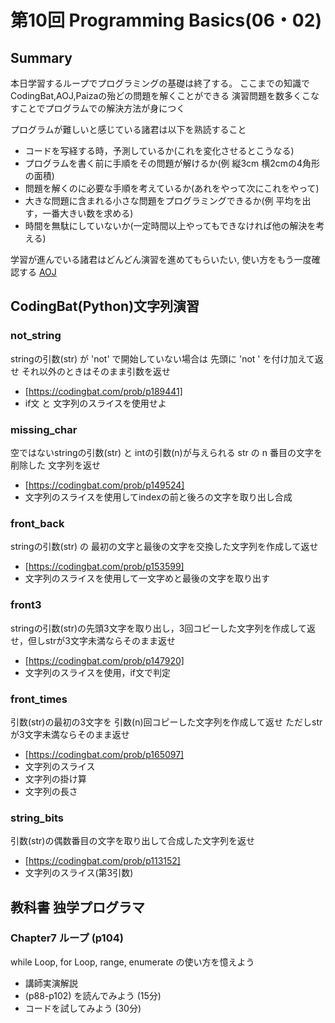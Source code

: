 # 第10回 Programming Basics(06・02)

## Summary

本日学習するループでプログラミングの基礎は終了する。
ここまでの知識でCodingBat,AOJ,Paizaの殆どの問題を解くことができる
演習問題を数多くこなすことでプログラムでの解決方法が身につく

プログラムが難しいと感じている諸君は以下を熟読すること

- コードを写経する時，予測しているか(これを変化させるとこうなる)
- プログラムを書く前に手順をその問題が解けるか(例 縦3cm 横2cmの4角形の面積)
- 問題を解くのに必要な手順を考えているか(あれをやって次にこれをやって)
- 大きな問題に含まれる小さな問題をプログラミングできるか(例 平均を出す，一番大きい数を求める)
- 時間を無駄にしていないか(一定時間以上やってもできなければ他の解決を考える)

学習が進んでいる諸君はどんどん演習を進めてもらいたい, 使い方をもう一度確認する
[AOJ](https://github.com/omas-public/AOJ2)

## CodingBat(Python)文字列演習

### not_string

stringの引数(str) が 'not' で開始していない場合は
先頭に 'not ' を付け加えて返せ
それ以外のときはそのまま引数を返せ

- [https://codingbat.com/prob/p189441]
- if文 と 文字列のスライスを使用せよ

### missing_char

空ではないstringの引数(str) と intの引数(n)が与えられる
str の n 番目の文字を削除した 文字列を返せ
- [https://codingbat.com/prob/p149524]
- 文字列のスライスを使用してindexの前と後ろの文字を取り出し合成

### front_back

stringの引数(str) の 最初の文字と最後の文字を交換した文字列を作成して返せ

- [https://codingbat.com/prob/p153599]
- 文字列のスライスを使用して一文字めと最後の文字を取り出す

### front3

stringの引数(str)の先頭3文字を取り出し，3回コピーした文字列を作成して返せ，但しstrが3文字未満ならそのまま返せ

- [https://codingbat.com/prob/p147920]
- 文字列のスライスを使用，if文で判定

### front_times

引数(str)の最初の3文字を 引数(n)回コピーした文字列を作成して返せ
ただしstrが3文字未満ならそのまま返せ

- [https://codingbat.com/prob/p165097]
- 文字列のスライス
- 文字列の掛け算
- 文字列の長さ

### string_bits

引数(str)の偶数番目の文字を取り出して合成した文字列を返せ

- [https://codingbat.com/prob/p113152]
- 文字列のスライス(第3引数)

## 教科書 独学プログラマ

### Chapter7 ループ (p104)

while Loop, for Loop, range, enumerate の使い方を憶えよう


- 講師実演解説
- (p88-p102) を読んでみよう (15分)
- コードを試してみよう (30分)

